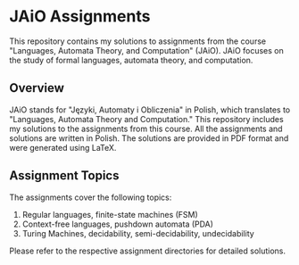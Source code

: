 # JAiO Assignments

This repository contains my solutions to assignments from the course "Languages,
Automata Theory, and Computation" (JAiO). JAiO focuses on the study of formal
languages, automata theory, and computation.

## Overview

JAiO stands for "Języki, Automaty i Obliczenia" in Polish, which translates to
"Languages, Automata Theory and Computation." This repository includes my
solutions to the assignments from this course. All the assignments and solutions
are written in Polish. The solutions are provided in PDF format and were
generated using LaTeX.

## Assignment Topics

The assignments cover the following topics:

1. Regular languages, finite-state machines (FSM)
2. Context-free languages, pushdown automata (PDA)
3. Turing Machines, decidability, semi-decidability, undecidability

Please refer to the respective assignment directories for detailed solutions.

